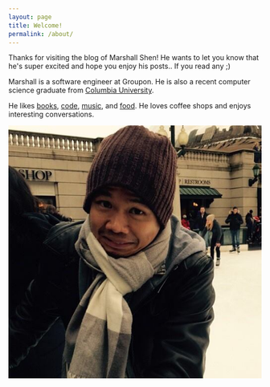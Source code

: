 ```yaml
---
layout: page
title: Welcome!
permalink: /about/
---
```


Thanks for visiting the blog of Marshall Shen! He wants to let you know that he's super excited and hope you enjoy his posts.. If you read any ;)

Marshall is a software engineer at Groupon. He is also a recent computer science graduate from [Columbia University](http://www.columbia.edu/).

He likes [books](https://www.goodreads.com/user/show/11966831-marshall), [code](https://github.com/marshallshen), [music](https://soundcloud.com/marshalization), and [food](http://www.yummly.com/profile/MarshallShen55898). He loves coffee shops and enjoys interesting conversations.

![What an ice skating pro looks like](/images/me.jpg)

